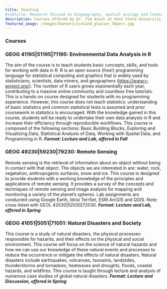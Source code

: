 ```yaml
---
title: Teaching
#subtitle: Research focused on biogeography, spatial ecology and landscape change at Kent State University
description: Courses offered by Dr. Tim Assal at Kent State University; R, Environmental Data Analysis, Remote Sensing, Natural Disasters and Society
featured_image: /images/banners/iceland_glacier_50perc.jpg
---
```


### Courses

### GEOG 41195|51195|71195: Environmental Data Analysis in R

The aim of the course is to teach students basic concepts, skills, and tools for working with data in R. R is an open source (free!) programming language for statistical computing and graphics that is widely used by statisticians, scientists, data miners, and geographers (https://www.r-project.org/). The number of R users grows exponentially each year, contributing to a massive online community and countless free tutorials. This is a hands-on course designed for students with no programming experience. However, this course does not teach statistics: understanding of basic statistics and common statistical tests is assumed and prior coursework in statistics is encouraged. With the knowledge gained in this course, students will be ready to undertake their own data analysis in R and increase their efficiency through reproducible workflows. This course is composed of the following sections: Basic Building Blocks, Exploring and Visualizing Data, Statistical Analysis of Data, Working with Spatial Data, and Programming in R. ***Format: Lecture and Lab, offered in Fall***

### GEOG 49230|59230|79230: Remote Sensing

Remote sensing is the retrieval of information about an object without being in contact with that object. The objects we are interested in are: water, rock, vegetation, anthropogenic surfaces, snow and ice. This course is designed to provide students with a working knowledge of the principles and applications of remote sensing. It provides a survey of the concepts and techniques of remote sensing and image analysis for mapping and monitoring a variety of the planet’s spheres. Lab assignments are conducted using Google Earth, Idrisi TerrSet, ESRI ArcGIS and QGIS. Note: cross listed with GEOL 42030|52030|72030. 
***Format: Lecture and Lab, offered in Spring***

### GEOG 41051|5051|71051: Natural Disasters and Society

This course is a study of natural disasters, the physical processes responsible for hazards, and their effects on the physical and social environment. This course will focus on the science of natural hazards and how we can use our knowledge of these natural events and processes to reduce the occurrence or mitigate the effects of natural disasters. Natural disasters include earthquakes, volcanoes, tsunamis, landslides, thunderstorms and tornadoes, heatwaves and droughts, floods, coastal hazards, and wildfires. This course is taught through lecture and analysis of numerous case studies of global natural disasters. 
***Format: Lecture and Discussion, offered in Spring***
